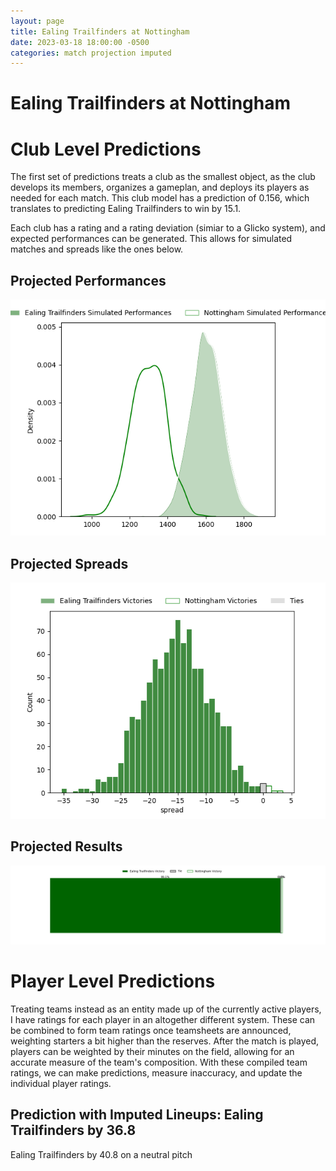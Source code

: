 ```yaml
---  
layout: page  
title: Ealing Trailfinders at Nottingham  
date: 2023-03-18 18:00:00 -0500  
categories: match projection imputed  
---
```

# Ealing Trailfinders at Nottingham

# Club Level Predictions


The first set of predictions treats a club as the smallest object, as the club develops its members, organizes a gameplan, and deploys its players as needed for each match. This club model has a prediction of 0.156, which translates to predicting Ealing Trailfinders to win by 15.1.

Each club has a rating and a rating deviation (simiar to a Glicko system), and expected performances can be generated. This allows for simulated matches and spreads like the ones below.
## Projected Performances


![Projected Performances](plots/performances_2023-03-18-Nottingham-EalingTrailfinders.png)
## Projected Spreads


![Projected Spreads](plots/spreads_2023-03-18-Nottingham-EalingTrailfinders.png)
## Projected Results


![Projected Results](plots/resultbar_2023-03-18-Nottingham-EalingTrailfinders.png)
# Player Level Predictions


Treating teams instead as an entity made up of the currently active players, I have ratings for each player in an altogether different system. These can be combined to form team ratings once teamsheets are announced, weighting starters a bit higher than the reserves. After the match is played, players can be weighted by their minutes on the field, allowing for an accurate measure of the team's composition. With these compiled team ratings, we can make predictions, measure inaccuracy, and update the individual player ratings.
## Prediction with Imputed Lineups: Ealing Trailfinders by 36.8


Ealing Trailfinders by 40.8 on a neutral pitch


